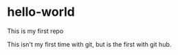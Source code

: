 # hello-world
This is my first repo

This isn't my first time with git, but is the first with git hub.
